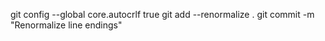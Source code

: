 git config --global core.autocrlf true
git add --renormalize .
git commit -m "Renormalize line endings"
